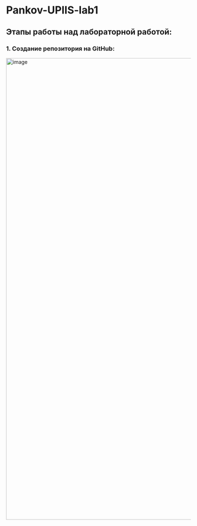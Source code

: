 # Pankov-UPIIS-lab1
## Этапы работы над лабораторной работой:
### 1. Создание репозитория на GitHub:
<img width="1261" alt="image" src="https://github.com/Evgesha8286/Pankov-UPIIS-lab1/assets/71136576/eb7cee0d-eec4-4ffe-a10e-f4cedd5b5ee0">

